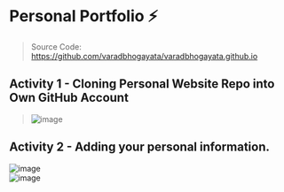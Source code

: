 # Personal Portfolio ⚡️ 
> Source Code: https://github.com/varadbhogayata/varadbhogayata.github.io <br/>
## Activity 1 - Cloning Personal Website Repo into Own GitHub Account
> ![image](https://github.com/user-attachments/assets/9f7d9f7e-8387-40d6-915a-24cb8ec88884) <br/>
## Activity 2 - Adding your personal information.
![image](https://github.com/user-attachments/assets/629fc9dd-c675-419d-875d-834b48eceed5) <br/>
![image](https://github.com/user-attachments/assets/3d6e28e3-4af4-4d27-a340-c1a1ad0e1294)
